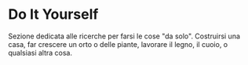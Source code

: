 # Do It Yourself

Sezione dedicata alle ricerche per farsi le cose "da solo".
Costruirsi una casa, far crescere un orto o delle piante, lavorare il legno, il cuoio, o qualsiasi altra cosa.
